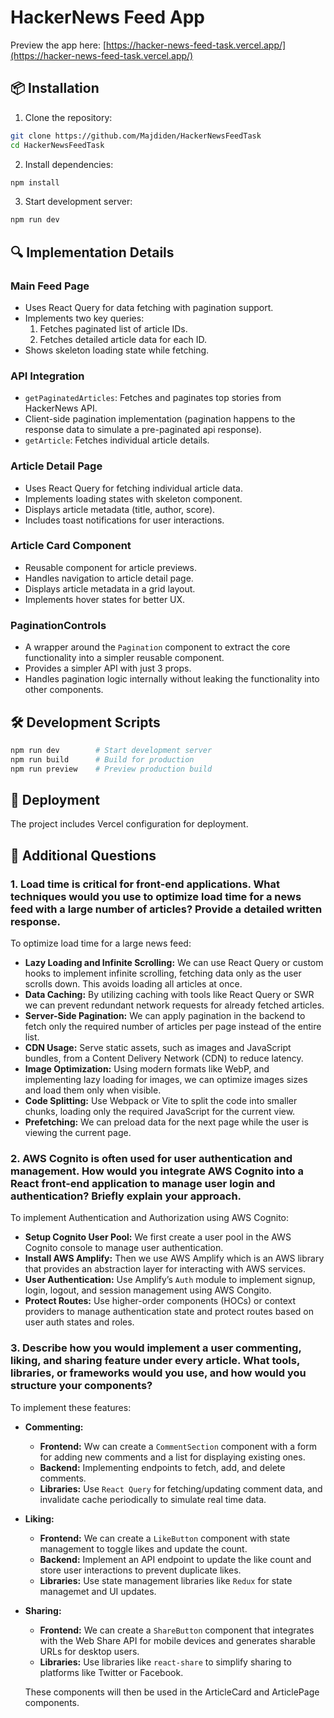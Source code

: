 # HackerNews Feed App

Preview the app here: [https://hacker-news-feed-task.vercel.app/](https://hacker-news-feed-task.vercel.app/)

## 📦 Installation

1. Clone the repository:

```bash
git clone https://github.com/Majdiden/HackerNewsFeedTask
cd HackerNewsFeedTask
```

2. Install dependencies:

```bash
npm install
```

3. Start development server:

```bash
npm run dev
```

## 🔍 Implementation Details

### Main Feed Page
- Uses React Query for data fetching with pagination support.
- Implements two key queries:
  1. Fetches paginated list of article IDs.
  2. Fetches detailed article data for each ID.
- Shows skeleton loading state while fetching.

### API Integration
- `getPaginatedArticles`: Fetches and paginates top stories from HackerNews API.
- Client-side pagination implementation (pagination happens to the response data to simulate a pre-paginated api response).
- `getArticle`: Fetches individual article details.

### Article Detail Page
- Uses React Query for fetching individual article data.
- Implements loading states with skeleton component.
- Displays article metadata (title, author, score).
- Includes toast notifications for user interactions.

### Article Card Component
- Reusable component for article previews.
- Handles navigation to article detail page.
- Displays article metadata in a grid layout.
- Implements hover states for better UX.

### PaginationControls
- A wrapper around the `Pagination` component to extract the core functionality into a simpler reusable component.
- Provides a simpler API with just 3 props.
- Handles pagination logic internally without leaking the functionality into other components.

## 🛠 Development Scripts

```bash
npm run dev        # Start development server
npm run build      # Build for production
npm run preview    # Preview production build
```

## 🚀 Deployment
The project includes Vercel configuration for deployment.




## 🔧 Additional Questions

### 1. Load time is critical for front-end applications. What techniques would you use to optimize load time for a news feed with a large number of articles? Provide a detailed written response.
To optimize load time for a large news feed:
- **Lazy Loading and Infinite Scrolling:** We can use React Query or custom hooks to implement infinite scrolling, fetching data only as the user scrolls down. This avoids loading all articles at once.
- **Data Caching:** By utilizing caching with tools like React Query or SWR we can prevent redundant network requests for already fetched articles.
- **Server-Side Pagination:** We can apply pagination in the backend to fetch only the required number of articles per page instead of the entire list.
- **CDN Usage:** Serve static assets, such as images and JavaScript bundles, from a Content Delivery Network (CDN) to reduce latency.
- **Image Optimization:** Using modern formats like WebP, and implementing lazy loading for images, we can optimize images sizes and load them only when visible.
- **Code Splitting:** Use Webpack or Vite to split the code into smaller chunks, loading only the required JavaScript for the current view.
- **Prefetching:** We can preload data for the next page while the user is viewing the current page.

### 2. AWS Cognito is often used for user authentication and management. How would you integrate AWS Cognito into a React front-end application to manage user login and authentication? Briefly explain your approach.
To implement Authentication and Authorization using AWS Cognito:
- **Setup Cognito User Pool:** We first create a user pool in the AWS Cognito console to manage user authentication.
- **Install AWS Amplify:** Then we use AWS Amplify which is an AWS library that provides an abstraction layer for interacting with AWS services.
- **User Authentication:** Use Amplify’s `Auth` module to implement signup, login, logout, and session management using AWS Congito.
- **Protect Routes:** Use higher-order components (HOCs) or context providers to manage authentication state and protect routes based on user auth states and roles.

### 3. Describe how you would implement a user commenting, liking, and sharing feature under every article. What tools, libraries, or frameworks would you use, and how would you structure your components?
To implement these features:
- **Commenting:**
  - **Frontend:** Ww can create a `CommentSection` component with a form for adding new comments and a list for displaying existing ones.
  - **Backend:** Implementing endpoints to fetch, add, and delete comments.
  - **Libraries:** Use `React Query` for fetching/updating comment data, and invalidate cache periodically to simulate real time data.

- **Liking:**
  - **Frontend:** We can create a `LikeButton` component with state management to toggle likes and update the count.
  - **Backend:** Implement an API endpoint to update the like count and store user interactions to prevent duplicate likes.
  - **Libraries:** Use state management libraries like `Redux` for state managemet and UI updates.

- **Sharing:**
  - **Frontend:** We can create a `ShareButton` component that integrates with the Web Share API for mobile devices and generates sharable URLs for desktop users.
  - **Libraries:** Use libraries like `react-share` to simplify sharing to platforms like Twitter or Facebook.
 
  These components will then be used in the ArticleCard and ArticlePage components.
